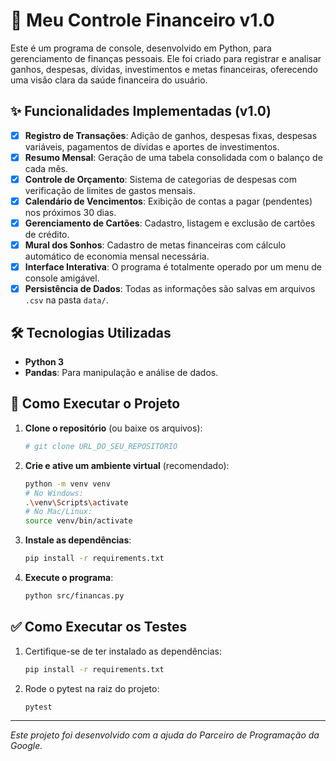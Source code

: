 # 🏦 Meu Controle Financeiro v1.0

Este é um programa de console, desenvolvido em Python, para gerenciamento de finanças pessoais. Ele foi criado para registrar e analisar ganhos, despesas, dívidas, investimentos e metas financeiras, oferecendo uma visão clara da saúde financeira do usuário.

## ✨ Funcionalidades Implementadas (v1.0)

- [x] **Registro de Transações**: Adição de ganhos, despesas fixas, despesas variáveis, pagamentos de dívidas e aportes de investimentos.
- [x] **Resumo Mensal**: Geração de uma tabela consolidada com o balanço de cada mês.
- [x] **Controle de Orçamento**: Sistema de categorias de despesas com verificação de limites de gastos mensais.
- [x] **Calendário de Vencimentos**: Exibição de contas a pagar (pendentes) nos próximos 30 dias.
- [x] **Gerenciamento de Cartões**: Cadastro, listagem e exclusão de cartões de crédito.
- [x] **Mural dos Sonhos**: Cadastro de metas financeiras com cálculo automático de economia mensal necessária.
- [x] **Interface Interativa**: O programa é totalmente operado por um menu de console amigável.
- [x] **Persistência de Dados**: Todas as informações são salvas em arquivos `.csv` na pasta `data/`.

## 🛠️ Tecnologias Utilizadas

* **Python 3**
* **Pandas**: Para manipulação e análise de dados.

## 🚀 Como Executar o Projeto

1.  **Clone o repositório** (ou baixe os arquivos):
    ```bash
    # git clone URL_DO_SEU_REPOSITORIO
    ```
2.  **Crie e ative um ambiente virtual** (recomendado):
    ```bash
    python -m venv venv
    # No Windows:
    .\venv\Scripts\activate
    # No Mac/Linux:
    source venv/bin/activate
    ```
3.  **Instale as dependências**:
    ```bash
    pip install -r requirements.txt
    ```
4.  **Execute o programa**:
    ```bash
    python src/financas.py
    ```

## ✅ Como Executar os Testes

1.  Certifique-se de ter instalado as dependências:
    ```bash
    pip install -r requirements.txt
    ```
2.  Rode o pytest na raiz do projeto:
    ```bash
    pytest
    ```

---
*Este projeto foi desenvolvido com a ajuda do Parceiro de Programação da Google.*